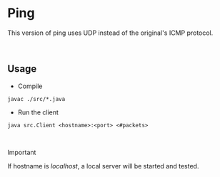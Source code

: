# Ping

This version of ping uses UDP instead of the original's ICMP protocol.

<br>

## Usage

- Compile

```
javac ./src/*.java
```

- Run the client

```
java src.Client <hostname>:<port> <#packets>
```

<br>

> [!IMPORTANT]
> If hostname is _localhost_, a local server will be started and tested.
